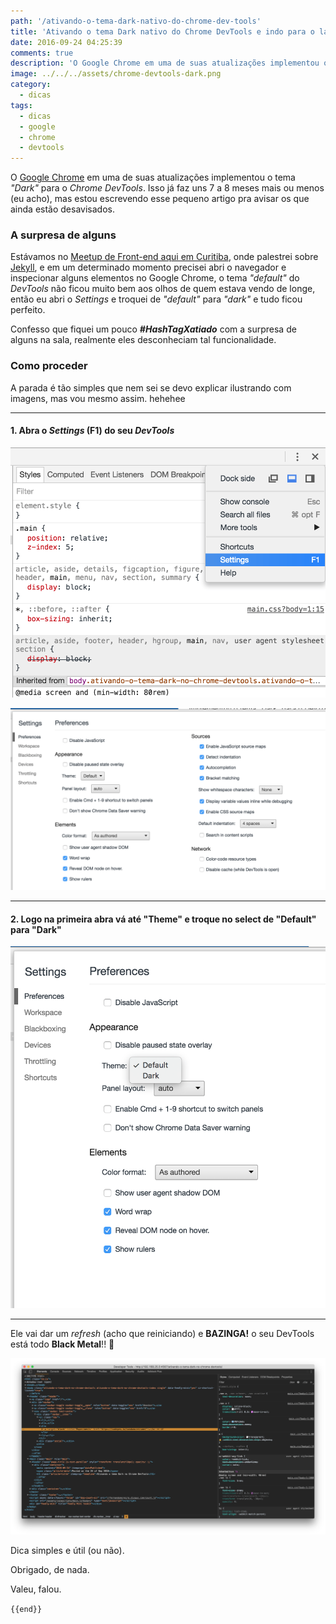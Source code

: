 ```yaml
---
path: '/ativando-o-tema-dark-nativo-do-chrome-dev-tools'
title: 'Ativando o tema Dark nativo do Chrome DevTools e indo para o lado negro da força'
date: 2016-09-24 04:25:39
comments: true
description: 'O Google Chrome em uma de suas atualizações implementou o tema “Dark” para o Chrome DevTools.'
image: ../../../assets/chrome-devtools-dark.png
category:
  - dicas
tags:
  - dicas
  - google
  - chrome
  - devtools
---
```

O [Google Chrome](https://www.google.com/chrome/) em uma de suas atualizações implementou o tema _"Dark"_ para o _Chrome DevTools_. Isso já faz uns 7 a 8 meses mais ou menos (eu acho), mas estou escrevendo esse pequeno artigo pra avisar os que ainda estão desavisados.

### A surpresa de alguns

Estávamos no [Meetup de Front-end aqui em Curitiba](https://www.eventick.com.br/6o-femug-cwb), onde palestrei sobre [Jekyll](http://jekyllrb.com/), e em um determinado momento precisei abri o navegador e inspecionar alguns elementos no Google Chrome, o tema _"default"_ do _DevTools_ não ficou muito bem aos olhos de quem estava vendo de longe, então eu abri o _Settings_ e troquei de _"default"_ para _"dark"_ e tudo ficou perfeito.

Confesso que fiquei um pouco **_#HashTagXatiado_** com a surpresa de alguns na sala, realmente eles desconheciam tal funcionalidade.

### Como proceder

A parada é tão simples que nem sei se devo explicar ilustrando com imagens, mas vou mesmo assim. hehehee

---
#### 1. Abra o _Settings_ (F1) do seu _DevTools_

![Chrome DevTools settings menu](../../../assets/chrome-devtools-settings-menu.png)

![Chrome DevTools settings](../../../assets/chrome-devtools-settings.png)

---
#### 2. Logo na primeira abra vá até "Theme" e troque no select de "Default" para "Dark"

![Chrome DevTools settings select](../../../assets/chrome-devtools-settings-select.png)

---
Ele vai dar um _refresh_ (acho que reiniciando) e **BAZINGA!** o seu DevTools está todo **Black Metal**!! 🤘

![Chrome DevTools dark](../../../assets/chrome-devtools-dark.png)

Dica simples e útil (ou não).

Obrigado, de nada.

Valeu, falou.

`{{end}}`
